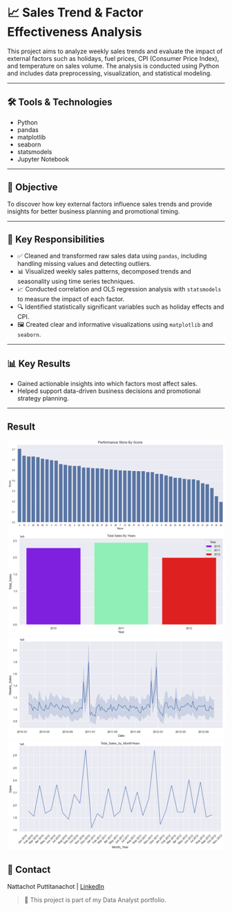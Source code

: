 # 📈 Sales Trend & Factor Effectiveness Analysis

This project aims to analyze weekly sales trends and evaluate the impact of external factors such as holidays, fuel prices, CPI (Consumer Price Index), and temperature on sales volume. The analysis is conducted using Python and includes data preprocessing, visualization, and statistical modeling.

---

## 🛠 Tools & Technologies

- Python
- pandas
- matplotlib
- seaborn
- statsmodels
- Jupyter Notebook

---

## 🎯 Objective

To discover how key external factors influence sales trends and provide insights for better business planning and promotional timing.

---

## 📌 Key Responsibilities

- ✅ Cleaned and transformed raw sales data using `pandas`, including handling missing values and detecting outliers.
- 📊 Visualized weekly sales patterns, decomposed trends and seasonality using time series techniques.
- 📈 Conducted correlation and OLS regression analysis with `statsmodels` to measure the impact of each factor.
- 🔍 Identified statistically significant variables such as holiday effects and CPI.
- 🖼 Created clear and informative visualizations using `matplotlib` and `seaborn`.

---

## 📊 Key Results

- Gained actionable insights into which factors most affect sales.
- Helped support data-driven business decisions and promotional strategy planning.

---
## Result
![Performance Store](Results/PerformanceStoreByScore.png)
![Total Sales By Year](Results/TotalSales_ByYear.png)
![Sales Trend](Results/Sales_Trend.png)
![Sales Trend By Month](Results/SalesTrendByMonth.png)


## 📎 Contact  
Nattachot Puttitanachot | [LinkedIn](www.linkedin.com/in/nattachot-puttitanachot-356b2b269) 

> 🔗 This project is part of my Data Analyst portfolio.


